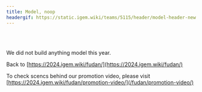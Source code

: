 ```yaml
---
title: Model, noop
headergif: https://static.igem.wiki/teams/5115/header/model-header-new.gif
---
```


<br><br>

We did not build anything model this year.

Back to [https://2024.igem.wiki/fudan/](https://2024.igem.wiki/fudan/)

To check scencs behind our promotion video, please visit [https://2024.igem.wiki/fudan/promotion-video/](/fudan/promotion-video/)